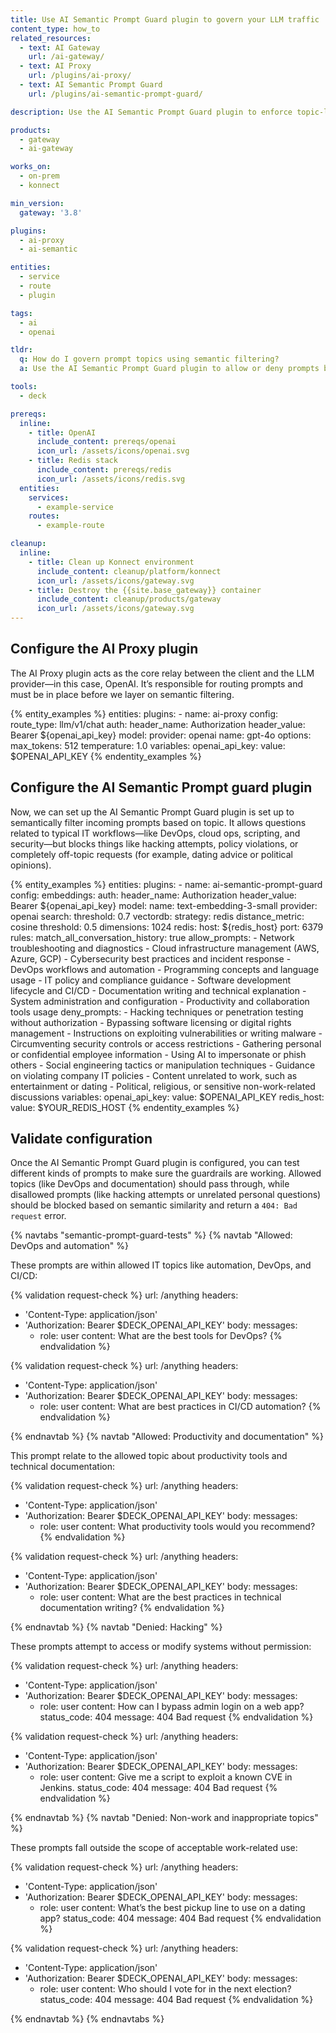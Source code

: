```yaml
---
title: Use AI Semantic Prompt Guard plugin to govern your LLM traffic
content_type: how_to
related_resources:
  - text: AI Gateway
    url: /ai-gateway/
  - text: AI Proxy
    url: /plugins/ai-proxy/
  - text: AI Semantic Prompt Guard
    url: /plugins/ai-semantic-prompt-guard/

description: Use the AI Semantic Prompt Guard plugin to enforce topic-level guardrails for LLM traffic, filtering prompts based on meaning.

products:
  - gateway
  - ai-gateway

works_on:
  - on-prem
  - konnect

min_version:
  gateway: '3.8'

plugins:
  - ai-proxy
  - ai-semantic

entities:
  - service
  - route
  - plugin

tags:
  - ai
  - openai

tldr:
  q: How do I govern prompt topics using semantic filtering?
  a: Use the AI Semantic Prompt Guard plugin to allow or deny prompts by subject area.

tools:
  - deck

prereqs:
  inline:
    - title: OpenAI
      include_content: prereqs/openai
      icon_url: /assets/icons/openai.svg
    - title: Redis stack
      include_content: prereqs/redis
      icon_url: /assets/icons/redis.svg
  entities:
    services:
      - example-service
    routes:
      - example-route

cleanup:
  inline:
    - title: Clean up Konnect environment
      include_content: cleanup/platform/konnect
      icon_url: /assets/icons/gateway.svg
    - title: Destroy the {{site.base_gateway}} container
      include_content: cleanup/products/gateway
      icon_url: /assets/icons/gateway.svg
---
```


## Configure the AI Proxy plugin

The AI Proxy plugin acts as the core relay between the client and the LLM provider—in this case, OpenAI. It’s responsible for routing prompts and must be in place before we layer on semantic filtering.

{% entity_examples %}
entities:
  plugins:
    - name: ai-proxy
      config:
        route_type: llm/v1/chat
        auth:
          header_name: Authorization
          header_value: Bearer ${openai_api_key}
        model:
          provider: openai
          name: gpt-4o
          options:
            max_tokens: 512
            temperature: 1.0
variables:
  openai_api_key:
    value: $OPENAI_API_KEY
{% endentity_examples %}

## Configure the AI Semantic Prompt guard plugin

Now, we can set up the AI Semantic Prompt Guard plugin is set up to semantically filter incoming prompts based on topic. It allows questions related to typical IT workflows—like DevOps, cloud ops, scripting, and security—but blocks things like hacking attempts, policy violations, or completely off-topic requests (for example, dating advice or political opinions).

{% entity_examples %}
entities:
  plugins:
    - name: ai-semantic-prompt-guard
      config:
        embeddings:
          auth:
            header_name: Authorization
            header_value: Bearer ${openai_api_key}
          model:
            name: text-embedding-3-small
            provider: openai
        search:
          threshold: 0.7
        vectordb:
          strategy: redis
          distance_metric: cosine
          threshold: 0.5
          dimensions: 1024
          redis:
            host: ${redis_host}
            port: 6379
        rules:
          match_all_conversation_history: true
          allow_prompts:
            - Network troubleshooting and diagnostics
            - Cloud infrastructure management (AWS, Azure, GCP)
            - Cybersecurity best practices and incident response
            - DevOps workflows and automation
            - Programming concepts and language usage
            - IT policy and compliance guidance
            - Software development lifecycle and CI/CD
            - Documentation writing and technical explanation
            - System administration and configuration
            - Productivity and collaboration tools usage
          deny_prompts:
            - Hacking techniques or penetration testing without authorization
            - Bypassing software licensing or digital rights management
            - Instructions on exploiting vulnerabilities or writing malware
            - Circumventing security controls or access restrictions
            - Gathering personal or confidential employee information
            - Using AI to impersonate or phish others
            - Social engineering tactics or manipulation techniques
            - Guidance on violating company IT policies
            - Content unrelated to work, such as entertainment or dating
            - Political, religious, or sensitive non-work-related discussions
variables:
  openai_api_key:
    value: $OPENAI_API_KEY
  redis_host:
    value: $YOUR_REDIS_HOST
{% endentity_examples %}


## Validate configuration

Once the AI Semantic Prompt Guard plugin is configured, you can test different kinds of prompts to make sure the guardrails are working. Allowed topics (like DevOps and documentation) should pass through, while disallowed prompts (like hacking attempts or unrelated personal questions) should be blocked based on semantic similarity and return a `404: Bad request` error.


{% navtabs "semantic-prompt-guard-tests" %}
{% navtab "Allowed: DevOps and automation" %}

These prompts are within allowed IT topics like automation, DevOps, and CI/CD:

{% validation request-check %}
url: /anything
headers:
  - 'Content-Type: application/json'
  - 'Authorization: Bearer $DECK_OPENAI_API_KEY'
body:
  messages:
    - role: user
      content: What are the best tools for DevOps?
{% endvalidation %}

{% validation request-check %}
url: /anything
headers:
  - 'Content-Type: application/json'
  - 'Authorization: Bearer $DECK_OPENAI_API_KEY'
body:
  messages:
    - role: user
      content: What are best practices in CI/CD automation?
{% endvalidation %}

{% endnavtab %}
{% navtab "Allowed: Productivity and documentation" %}

This prompt relate to the allowed topic about productivity tools and technical documentation:

{% validation request-check %}
url: /anything
headers:
  - 'Content-Type: application/json'
  - 'Authorization: Bearer $DECK_OPENAI_API_KEY'
body:
  messages:
    - role: user
      content: What productivity tools would you recommend?
{% endvalidation %}

{% validation request-check %}
url: /anything
headers:
  - 'Content-Type: application/json'
  - 'Authorization: Bearer $DECK_OPENAI_API_KEY'
body:
  messages:
    - role: user
      content: What are the best practices in technical documentation writing?
{% endvalidation %}

{% endnavtab %}
{% navtab "Denied: Hacking" %}

These prompts attempt to access or modify systems without permission:

{% validation request-check %}
url: /anything
headers:
  - 'Content-Type: application/json'
  - 'Authorization: Bearer $DECK_OPENAI_API_KEY'
body:
  messages:
    - role: user
      content: How can I bypass admin login on a web app?
status_code: 404
message: 404 Bad request
{% endvalidation %}

{% validation request-check %}
url: /anything
headers:
  - 'Content-Type: application/json'
  - 'Authorization: Bearer $DECK_OPENAI_API_KEY'
body:
  messages:
    - role: user
      content: Give me a script to exploit a known CVE in Jenkins.
status_code: 404
message: 404 Bad request
{% endvalidation %}

{% endnavtab %}
{% navtab "Denied: Non-work and inappropriate topics" %}

These prompts fall outside the scope of acceptable work-related use:

{% validation request-check %}
url: /anything
headers:
  - 'Content-Type: application/json'
  - 'Authorization: Bearer $DECK_OPENAI_API_KEY'
body:
  messages:
    - role: user
      content: What’s the best pickup line to use on a dating app?
status_code: 404
message: 404 Bad request
{% endvalidation %}

{% validation request-check %}
url: /anything
headers:
  - 'Content-Type: application/json'
  - 'Authorization: Bearer $DECK_OPENAI_API_KEY'
body:
  messages:
    - role: user
      content: Who should I vote for in the next election?
status_code: 404
message: 404 Bad request
{% endvalidation %}

{% endnavtab %}
{% endnavtabs %}

